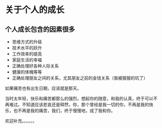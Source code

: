 # 关于个人的成长

## 个人成长包含的因素很多

- 思维方式的升级
- 技术水平的跃升
- 工作效率的提高
- 家庭生活的幸福
- 正确处理好各种人际关系
- 健康的体魄等等
- 正确处理朋友之间的关系，尤其朋友之前的金钱关系（我被狠狠的坑了）





如果痛苦也有出生日期，应该就是那天。

当时太年轻，快乐和痛苦都那么的强烈，想起你的随意，和我的认真，终于可以不再难过。不知道应该悲哀还是释然，你，那个曾经是我一切的你，不再是我的快乐，也不再是我的痛苦，我们，终于慢慢地，成了我和你。 

欢迎补充。。。。。。